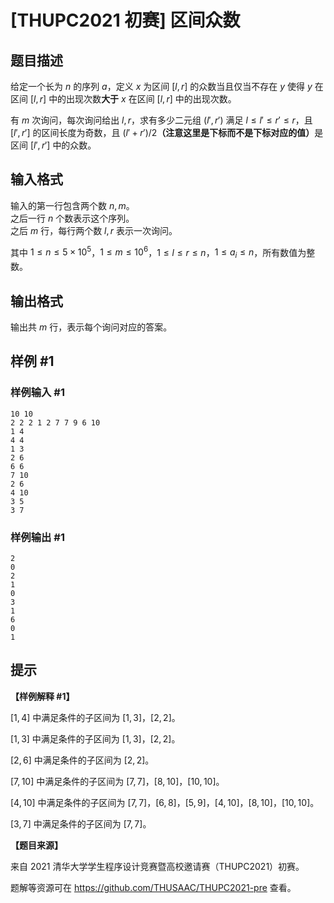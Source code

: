 # [THUPC2021 初赛] 区间众数

## 题目描述

给定一个长为 $n$ 的序列 $a$，定义 $x$ 为区间 $[l, r]$ 的众数当且仅当不存在 $y$ 使得 $y$ 在区间 $[l, r]$ 中的出现次数**大于** $x$ 在区间 $[l,r]$ 中的出现次数。

有 $m$ 次询问，每次询问给出 $l, r$，求有多少二元组 $(l',r')$ 满足 $l\le l'\le r'\le r$，且 $[l', r']$ 的区间长度为奇数，且 $(l' + r') / 2$**（注意这里是下标而不是下标对应的值）**&#8203;是区间 $[l', r']$ 中的众数。

## 输入格式

输入的第一行包含两个数 $n, m$。  
之后一行 $n$ 个数表示这个序列。  
之后 $m$ 行，每行两个数 $l, r$ 表示一次询问。

其中 $1 \le n \le 5\times {10}^5$，$1 \le m \le {10}^6$，$1 \le l \le r \le n$，$1 \le a_i \le n$，所有数值为整数。

## 输出格式

输出共 $m$ 行，表示每个询问对应的答案。

## 样例 #1

### 样例输入 #1
```
10 10
2 2 2 1 2 7 7 9 6 10
1 4
4 4
1 3
2 6
6 6
7 10
2 6
4 10
3 5
3 7
```

### 样例输出 #1

```
2
0
2
1
0
3
1
6
0
1
```

## 提示

**【样例解释 #1】**

$[1,4]$ 中满足条件的子区间为 $[1, 3]$，$[2, 2]$。

$[1, 3]$ 中满足条件的子区间为 $[1, 3]$，$[2, 2]$。

$[2, 6]$ 中满足条件的子区间为 $[2, 2]$。

$[7, 10]$ 中满足条件的子区间为 $[7, 7]$，$[8, 10]$，$[10, 10]$。

$[4, 10]$ 中满足条件的子区间为 $[7, 7]$，$[6, 8]$，$[5, 9]$，$[4, 10]$，$[8, 10]$，$[10, 10]$。

$[3, 7]$ 中满足条件的子区间为 $[7, 7]$。

**【题目来源】**

来自 2021 清华大学学生程序设计竞赛暨高校邀请赛（THUPC2021）初赛。

题解等资源可在 <https://github.com/THUSAAC/THUPC2021-pre> 查看。
